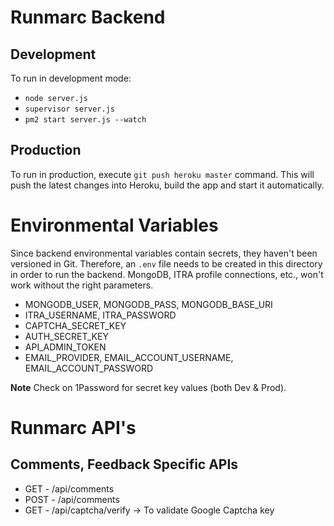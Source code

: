 # Runmarc Backend

## Development

To run in development mode:

- `node server.js`
- `supervisor server.js`
- `pm2 start server.js --watch`

## Production

To run in production, execute `git push heroku master` command. This will push the latest changes into Heroku, build the app and start it automatically.

# Environmental Variables

Since backend environmental variables contain secrets, they haven't been versioned in Git. Therefore, an `.env` file needs to be created in this directory in order to run the backend. MongoDB, ITRA profile connections, etc., won't work without the right parameters.

- MONGODB_USER, MONGODB_PASS, MONGODB_BASE_URI
- ITRA_USERNAME, ITRA_PASSWORD
- CAPTCHA_SECRET_KEY
- AUTH_SECRET_KEY
- API_ADMIN_TOKEN
- EMAIL_PROVIDER, EMAIL_ACCOUNT_USERNAME, EMAIL_ACCOUNT_PASSWORD

**Note** Check on 1Password for secret key values (both Dev & Prod).

# Runmarc API's

## Comments, Feedback Specific APIs

- GET  - /api/comments
- POST - /api/comments
- GET  - /api/captcha/verify -> To validate Google Captcha key

